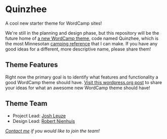 # Quinzhee
A cool new starter theme for WordCamp sites!

We're still in the planning and design phase, but this repository will be the future home of [a new WordCamp theme](https://make.wordpress.org/community/2015/07/02/results-from-the-wordcamp-org-tools-follow-up-survey/), code named Quinzhee, which is the most Minnesotan [camping reference](https://en.wikipedia.org/wiki/Quinzhee) that I can make. If you have any good ideas for a different, more descriptive name, please share them!

## Theme Features

Right now the primary goal is to identify what features and functionality a good WordCamp theme should have. [Visit this wordpress.org post](http://make.wordpress.org/community/2015/08/26/update-on-building-a-new-wordcamp-theme) to share your ideas for what an awesome new WordCamp theme should have!

## Theme Team

* Project Lead: [Josh Leuze](https://profiles.wordpress.org/jleuze/)
* Design Lead: [Robert Nienhuis ](https://profiles.wordpress.org/robertnienhuis/)

_[Contact me](https://profiles.wordpress.org/jleuze/) if you would like to join the team!_